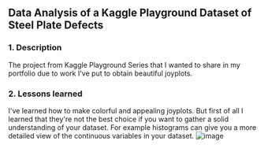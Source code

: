 ## Data Analysis of a Kaggle Playground Dataset of Steel Plate Defects
### 1. Description
The project from Kaggle Playground Series that I wanted to share in my portfolio due to work I've put to obtain beautiful joyplots.

### 2. Lessons learned
I've learned how to make colorful and appealing joyplots. But first of all I learned that they're not the best choice if you want to gather a solid understanding of your dataset.
For example histograms can give you a more detailed view of the continuous variables in your dataset.
![image](https://github.com/anopsy/steelplate_defect/assets/74981211/b37ee996-b8ab-4733-a6d1-7f3b7b8f3a80)
